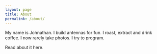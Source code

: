```yaml
---
layout: page
title: About
permalink: /about/
---
```


My name is Johnathan. I build antennas for fun. I roast, extract and drink coffee. I now rarely take photos. I try to program.

Read about it here.
